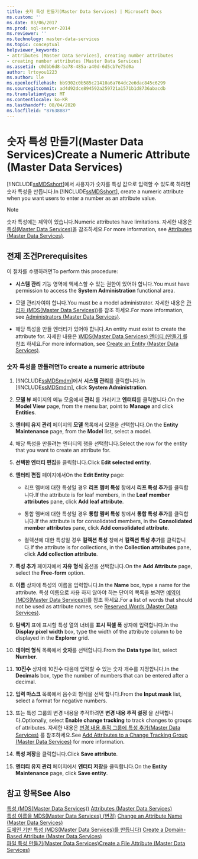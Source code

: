 ```yaml
---
title: 숫자 특성 만들기(Master Data Services) | Microsoft Docs
ms.custom: ''
ms.date: 03/06/2017
ms.prod: sql-server-2014
ms.reviewer: ''
ms.technology: master-data-services
ms.topic: conceptual
helpviewer_keywords:
- attributes [Master Data Services], creating number attributes
- creating number attributes [Master Data Services]
ms.assetid: c0dbb6d8-ba78-485a-a40d-6d5cb7e75d0a
author: lrtoyou1223
ms.author: lle
ms.openlocfilehash: bb9302c0b585c21410a6a764dc2e6dac845c6299
ms.sourcegitcommit: ad4d92dce894592a259721a1571b1d8736abacdb
ms.translationtype: MT
ms.contentlocale: ko-KR
ms.lasthandoff: 08/04/2020
ms.locfileid: "87638887"
---
```

# <a name="create-a-numeric-attribute-master-data-services"></a><span data-ttu-id="61c92-102">숫자 특성 만들기(Master Data Services)</span><span class="sxs-lookup"><span data-stu-id="61c92-102">Create a Numeric Attribute (Master Data Services)</span></span>
  <span data-ttu-id="61c92-103">[!INCLUDE[ssMDSshort](../includes/ssmdsshort-md.md)]에서 사용자가 숫자를 특성 값으로 입력할 수 있도록 하려면 숫자 특성을 만듭니다.</span><span class="sxs-lookup"><span data-stu-id="61c92-103">In [!INCLUDE[ssMDSshort](../includes/ssmdsshort-md.md)], create a numeric attribute when you want users to enter a number as an attribute value.</span></span>  
  
> [!NOTE]  
>  <span data-ttu-id="61c92-104">숫자 특성에는 제약이 있습니다.</span><span class="sxs-lookup"><span data-stu-id="61c92-104">Numeric attributes have limitations.</span></span> <span data-ttu-id="61c92-105">자세한 내용은 [특성&#40;Master Data Services&#41;](attributes-master-data-services.md)을 참조하세요.</span><span class="sxs-lookup"><span data-stu-id="61c92-105">For more information, see [Attributes &#40;Master Data Services&#41;](attributes-master-data-services.md).</span></span>  
  
## <a name="prerequisites"></a><span data-ttu-id="61c92-106">전제 조건</span><span class="sxs-lookup"><span data-stu-id="61c92-106">Prerequisites</span></span>  
 <span data-ttu-id="61c92-107">이 절차를 수행하려면</span><span class="sxs-lookup"><span data-stu-id="61c92-107">To perform this procedure:</span></span>  
  
-   <span data-ttu-id="61c92-108">**시스템 관리** 기능 영역에 액세스할 수 있는 권한이 있어야 합니다.</span><span class="sxs-lookup"><span data-stu-id="61c92-108">You must have permission to access the **System Administration** functional area.</span></span>  
  
-   <span data-ttu-id="61c92-109">모델 관리자여야 합니다.</span><span class="sxs-lookup"><span data-stu-id="61c92-109">You must be a model administrator.</span></span> <span data-ttu-id="61c92-110">자세한 내용은 [관리자 &#40;MDS(Master Data Services)&#41;](../../2014/master-data-services/administrators-master-data-services.md)를 참조 하세요.</span><span class="sxs-lookup"><span data-stu-id="61c92-110">For more information, see [Administrators &#40;Master Data Services&#41;](../../2014/master-data-services/administrators-master-data-services.md).</span></span>  
  
-   <span data-ttu-id="61c92-111">해당 특성을 만들 엔터티가 있어야 합니다.</span><span class="sxs-lookup"><span data-stu-id="61c92-111">An entity must exist to create the attribute for.</span></span> <span data-ttu-id="61c92-112">자세한 내용은 [&#41;MDS(Master Data Services) 엔터티 &#40;만들기 ](../../2014/master-data-services/create-an-entity-master-data-services.md)를 참조 하세요.</span><span class="sxs-lookup"><span data-stu-id="61c92-112">For more information, see [Create an Entity &#40;Master Data Services&#41;](../../2014/master-data-services/create-an-entity-master-data-services.md).</span></span>  
  
### <a name="to-create-a-numeric-attribute"></a><span data-ttu-id="61c92-113">숫자 특성을 만들려면</span><span class="sxs-lookup"><span data-stu-id="61c92-113">To create a numeric attribute</span></span>  
  
1.  <span data-ttu-id="61c92-114">[!INCLUDE[ssMDSmdm](../includes/ssmdsmdm-md.md)]에서 **시스템 관리**를 클릭합니다.</span><span class="sxs-lookup"><span data-stu-id="61c92-114">In [!INCLUDE[ssMDSmdm](../includes/ssmdsmdm-md.md)], click **System Administration**.</span></span>  
  
2.  <span data-ttu-id="61c92-115">**모델 뷰** 페이지의 메뉴 모음에서 **관리** 를 가리키고 **엔터티**를 클릭합니다.</span><span class="sxs-lookup"><span data-stu-id="61c92-115">On the **Model View** page, from the menu bar, point to **Manage** and click **Entities**.</span></span>  
  
3.  <span data-ttu-id="61c92-116">**엔터티 유지 관리** 페이지의 **모델** 목록에서 모델을 선택합니다.</span><span class="sxs-lookup"><span data-stu-id="61c92-116">On the **Entity Maintenance** page, from the **Model** list, select a model.</span></span>  
  
4.  <span data-ttu-id="61c92-117">해당 특성을 만들려는 엔터티의 행을 선택합니다.</span><span class="sxs-lookup"><span data-stu-id="61c92-117">Select the row for the entity that you want to create an attribute for.</span></span>  
  
5.  <span data-ttu-id="61c92-118">**선택한 엔터티 편집**을 클릭합니다.</span><span class="sxs-lookup"><span data-stu-id="61c92-118">Click **Edit selected entity**.</span></span>  
  
6.  <span data-ttu-id="61c92-119">**엔터티 편집** 페이지에서</span><span class="sxs-lookup"><span data-stu-id="61c92-119">On the **Edit Entity** page:</span></span>  
  
    -   <span data-ttu-id="61c92-120">리프 멤버에 대한 특성일 경우 **리프 멤버 특성** 창에서 **리프 특성 추가**를 클릭합니다.</span><span class="sxs-lookup"><span data-stu-id="61c92-120">If the attribute is for leaf members, in the **Leaf member attributes** pane, click **Add leaf attribute**.</span></span>  
  
    -   <span data-ttu-id="61c92-121">통합 멤버에 대한 특성일 경우 **통합 멤버 특성** 창에서 **통합 특성 추가**를 클릭합니다.</span><span class="sxs-lookup"><span data-stu-id="61c92-121">If the attribute is for consolidated members, in the **Consolidated member attributes** pane, click **Add consolidated attribute**.</span></span>  
  
    -   <span data-ttu-id="61c92-122">컬렉션에 대한 특성일 경우 **컬렉션 특성** 창에서 **컬렉션 특성 추가**를 클릭합니다.</span><span class="sxs-lookup"><span data-stu-id="61c92-122">If the attribute is for collections, in the **Collection attributes** pane, click **Add collection attribute**.</span></span>  
  
7.  <span data-ttu-id="61c92-123">**특성 추가** 페이지에서 **자유 형식** 옵션을 선택합니다.</span><span class="sxs-lookup"><span data-stu-id="61c92-123">On the **Add Attribute** page, select the **Free-form** option.</span></span>  
  
8.  <span data-ttu-id="61c92-124">**이름** 상자에 특성의 이름을 입력합니다.</span><span class="sxs-lookup"><span data-stu-id="61c92-124">In the **Name** box, type a name for the attribute.</span></span> <span data-ttu-id="61c92-125">특성 이름으로 사용 하지 않아야 하는 단어의 목록을 보려면 [예약어 &#40;MDS(Master Data Services)&#41;](../../2014/master-data-services/reserved-words-master-data-services.md)를 참조 하세요.</span><span class="sxs-lookup"><span data-stu-id="61c92-125">For a list of words that should not be used as attribute names, see [Reserved Words &#40;Master Data Services&#41;](../../2014/master-data-services/reserved-words-master-data-services.md).</span></span>  
  
9. <span data-ttu-id="61c92-126">**탐색기** 표에 표시할 특성 열의 너비를 **표시 픽셀 폭** 상자에 입력합니다.</span><span class="sxs-lookup"><span data-stu-id="61c92-126">In the **Display pixel width** box, type the width of the attribute column to be displayed in the **Explorer** grid.</span></span>  
  
10. <span data-ttu-id="61c92-127">**데이터 형식** 목록에서 **숫자**를 선택합니다.</span><span class="sxs-lookup"><span data-stu-id="61c92-127">From the **Data type** list, select **Number**.</span></span>  
  
11. <span data-ttu-id="61c92-128">**10진수** 상자에 10진수 다음에 입력할 수 있는 숫자 개수를 지정합니다.</span><span class="sxs-lookup"><span data-stu-id="61c92-128">In the **Decimals** box, type the number of numbers that can be entered after a decimal.</span></span>  
  
12. <span data-ttu-id="61c92-129">**입력 마스크** 목록에서 음수의 형식을 선택 합니다.</span><span class="sxs-lookup"><span data-stu-id="61c92-129">From the **Input mask** list, select a format for negative numbers.</span></span>  
  
13. <span data-ttu-id="61c92-130">또는 특성 그룹의 변경 내용을 추적하려면 **변경 내용 추적 설정** 을 선택합니다.</span><span class="sxs-lookup"><span data-stu-id="61c92-130">Optionally, select **Enable change tracking** to track changes to groups of attributes.</span></span> <span data-ttu-id="61c92-131">자세한 내용은 [변경 내용 추적 그룹에 특성 추가&#40;Master Data Services&#41;](../../2014/master-data-services/add-attributes-to-a-change-tracking-group-master-data-services.md) 를 참조하세요.</span><span class="sxs-lookup"><span data-stu-id="61c92-131">See [Add Attributes to a Change Tracking Group &#40;Master Data Services&#41;](../../2014/master-data-services/add-attributes-to-a-change-tracking-group-master-data-services.md) for more information.</span></span>  
  
14. <span data-ttu-id="61c92-132">**특성 저장**을 클릭합니다.</span><span class="sxs-lookup"><span data-stu-id="61c92-132">Click **Save attribute**.</span></span>  
  
15. <span data-ttu-id="61c92-133">**엔터티 유지 관리** 페이지에서 **엔터티 저장**을 클릭합니다.</span><span class="sxs-lookup"><span data-stu-id="61c92-133">On the **Entity Maintenance** page, click **Save entity**.</span></span>  
  
## <a name="see-also"></a><span data-ttu-id="61c92-134">참고 항목</span><span class="sxs-lookup"><span data-stu-id="61c92-134">See Also</span></span>  
 <span data-ttu-id="61c92-135">[특성 &#40;MDS(Master Data Services)&#41;](attributes-master-data-services.md) </span><span class="sxs-lookup"><span data-stu-id="61c92-135">[Attributes &#40;Master Data Services&#41;](attributes-master-data-services.md) </span></span>  
 <span data-ttu-id="61c92-136">[특성 이름을 MDS(Master Data Services) &#40;변경&#41;](change-an-attribute-name-and-data-type-master-data-services.md) </span><span class="sxs-lookup"><span data-stu-id="61c92-136">[Change an Attribute Name &#40;Master Data Services&#41;](change-an-attribute-name-and-data-type-master-data-services.md) </span></span>  
 <span data-ttu-id="61c92-137">[도메인 기반 특성 &#40;MDS(Master Data Services)를 만듭니다&#41;](../../2014/master-data-services/create-a-domain-based-attribute-master-data-services.md) </span><span class="sxs-lookup"><span data-stu-id="61c92-137">[Create a Domain-Based Attribute &#40;Master Data Services&#41;](../../2014/master-data-services/create-a-domain-based-attribute-master-data-services.md) </span></span>  
 [<span data-ttu-id="61c92-138">파일 특성 만들기&#40;Master Data Services&#41;</span><span class="sxs-lookup"><span data-stu-id="61c92-138">Create a File Attribute &#40;Master Data Services&#41;</span></span>](../../2014/master-data-services/create-a-file-attribute-master-data-services.md)  
  
  
